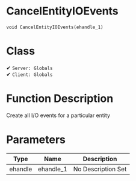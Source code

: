# CancelEntityIOEvents
```
void CancelEntityIOEvents(ehandle_1)
```
# Class
✔ `Server: Globals`  
✔ `Client: Globals`  

# Function Description
Create all I/O events for a particular entity
# Parameters
Type|Name|Description
--|--|--
ehandle|ehandle_1|No Description Set
